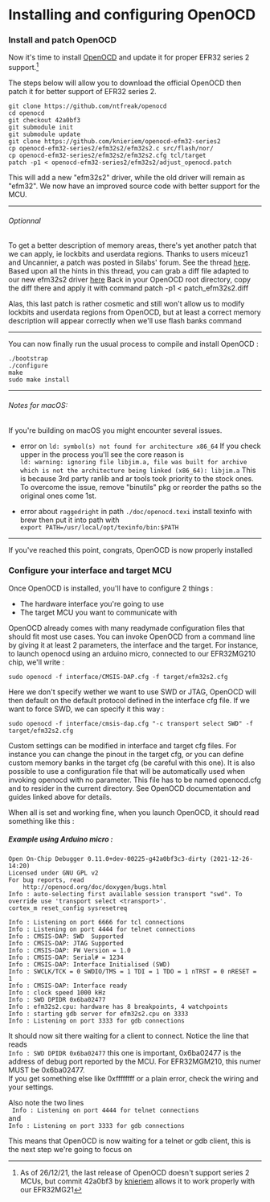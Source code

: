# <a>Installing and configuring OpenOCD</a>
### Install and patch OpenOCD
Now it's time to install [OpenOCD](https://openocd.org) and update it for proper EFR32 series 2 support.[^1]

The steps below will allow you to download the official OpenOCD then patch it for better support of EFR32 series 2.  

```
git clone https://github.com/ntfreak/openocd
cd openocd
git checkout 42a0bf3
git submodule init  
git submodule update
git clone https://github.com/knieriem/openocd-efm32-series2
cp openocd-efm32-series2/efm32s2/efm32s2.c src/flash/nor/
cp openocd-efm32-series2/efm32s2/efm32s2.cfg tcl/target
patch -p1 < openocd-efm32-series2/efm32s2/adjust_openocd.patch
```
This will add a new "efm32s2" driver, while the old driver will remain as "efm32".
We now have an improved source code with better support for the MCU.


---
###### Optionnal

To get a better description of memory areas, there's yet another patch that we can apply, ie lockbits and userdata regions. Thanks to users miceuz1 and Uncannier, a patch was posted in Silabs' forum. See the thread [here](https://community.silabs.com/s/question/0D51M00007xeK8ySAE/efm32-developmentdebug-on-raspberry-pi). Based upon all the hints in this thread, you can grab a diff file adapted to our new efm32s2 driver [here](patch_efm32s2.diff) Back in your OpenOCD root directory, copy the diff there and apply it with command
patch -p1 < patch_efm32s2.diff

Alas, this last patch is rather cosmetic and still won't allow us to modify lockbits and userdata regions from OpenOCD, but at least a correct memory description will appear correctly when we'll use flash banks command

---

You can now finally run the usual process to compile and install OpenOCD :

```
./bootstrap
./configure
make
sudo make install
```
---

###### Notes for macOS:
If you're building on macOS you might encounter several issues.

* error on `ld: symbol(s) not found for architecture x86_64`
If you check upper in the process you'll see the core reason is  
`ld: warning: ignoring file libjim.a, file was built for archive which is not the architecture being linked (x86_64): libjim.a`
This is because 3rd party ranlib and ar tools took priority to the stock ones.  
To overcome the issue, remove "binutils" pkg or reorder the paths so the original ones come 1st.

* error about `raggedright` in path `./doc/openocd.texi`
install texinfo with brew then put it into path with  
`export PATH=/usr/local/opt/texinfo/bin:$PATH`

---

If you've reached this point, congrats, OpenOCD is now properly installed

### Configure your interface and target MCU
Once OpenOCD is installed, you'll have to configure 2 things :

* The hardware interface you're going to use
* The target MCU you want to communicate with

OpenOCD already comes with many readymade configuration files that should fit most use cases.
You can invoke OpenOCD from a command line by giving it at least 2 parameters, the interface and the target.
For instance, to launch openocd using an arduino micro, connected to our EFR32MG210 chip, we'll write :  
```
sudo openocd -f interface/CMSIS-DAP.cfg -f target/efm32s2.cfg
```
Here we don't specify wether we want to use SWD or JTAG, OpenOCD will then default on the default protocol defined in the interface cfg file.
If we want to force SWD, we can specify it this way :
```
sudo openocd -f interface/cmsis-dap.cfg "-c transport select SWD" -f target/efm32s2.cfg
```

Custom settings can be modified in interface and target cfg files.
For instance you can change the pinout in the target cfg, or you can define custom memory banks in the target cfg (be careful with this one).
It is also possible to use a configuration file that will be automatically used when invoking openocd with no parameter. This file has to be named openocd.cfg and to resider in the current directory. See OpenOCD documentation and guides linked above for details.




When all is set and working fine, when you launch OpenOCD, it should read something like this :

##### Example using Arduino micro :

```
Open On-Chip Debugger 0.11.0+dev-00225-g42a0bf3c3-dirty (2021-12-26-14:20)
Licensed under GNU GPL v2
For bug reports, read
	http://openocd.org/doc/doxygen/bugs.html
Info : auto-selecting first available session transport "swd". To override use 'transport select <transport>'.
cortex_m reset_config sysresetreq

Info : Listening on port 6666 for tcl connections
Info : Listening on port 4444 for telnet connections
Info : CMSIS-DAP: SWD  Supported
Info : CMSIS-DAP: JTAG Supported
Info : CMSIS-DAP: FW Version = 1.0
Info : CMSIS-DAP: Serial# = 1234
Info : CMSIS-DAP: Interface Initialised (SWD)
Info : SWCLK/TCK = 0 SWDIO/TMS = 1 TDI = 1 TDO = 1 nTRST = 0 nRESET = 1
Info : CMSIS-DAP: Interface ready
Info : clock speed 1000 kHz
Info : SWD DPIDR 0x6ba02477
Info : efm32s2.cpu: hardware has 8 breakpoints, 4 watchpoints
Info : starting gdb server for efm32s2.cpu on 3333
Info : Listening on port 3333 for gdb connections
```
It should now sit there waiting for a client to connect.
Notice the line that reads  
`Info : SWD DPIDR 0x6ba02477`
this one is important, 0x6ba02477 is the address of debug port reported by the MCU.
For EFR32MGM210, this numer MUST be 0x6ba02477.  
If you get something else like 0xffffffff or a plain error, check the wiring and your settings.

Also note the two lines  
` Info : Listening on port 4444 for telnet connections`  
and  
`Info : Listening on port 3333 for gdb connections`

This means that OpenOCD is now waiting for a telnet or gdb client, this is the next step we're going to focus on

[^1]: As of 26/12/21, the last release of OpenOCD doesn't support series 2 MCUs, but commit 42a0bf3 by [knieriem](https://github.com/knieriem/openocd-efm32-series2) allows it to work properly with our EFR32MG21
